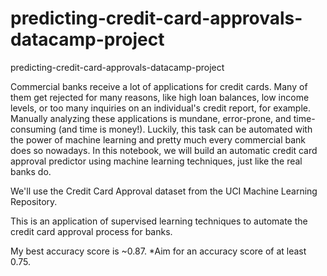 # predicting-credit-card-approvals-datacamp-project
predicting-credit-card-approvals-datacamp-project

Commercial banks receive a lot of applications for credit cards. Many of them get rejected for many reasons, like high loan balances, low income levels, or too many inquiries on an individual's credit report, for example. Manually analyzing these applications is mundane, error-prone, and time-consuming (and time is money!). Luckily, this task can be automated with the power of machine learning and pretty much every commercial bank does so nowadays. In this notebook, we will build an automatic credit card approval predictor using machine learning techniques, just like the real banks do.

We'll use the Credit Card Approval dataset from the UCI Machine Learning Repository.

This is an application of supervised learning techniques to automate the credit card approval process for banks.

My best accuracy score is ~0.87. *Aim for an accuracy score of at least 0.75. 
